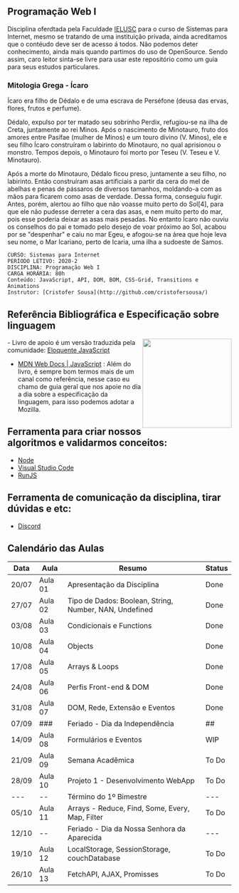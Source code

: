 ## Programação Web I

Disciplina oferdtada pela Faculdade [IELUSC](https://faculdade.ielusc.br/cursos/graduacao/sistemas-para-internet/)
para o curso de Sistemas para Internet, mesmo se tratando de uma instituição privada, ainda acreditamos que 
o contéudo deve ser de acesso á todos. Não podemos deter conhecimento, ainda mais quando partimos do uso de OpenSource.
Sendo assim, caro leitor sinta-se livre para usar este repositório como um guia para seus estudos particulares.

### Mitologia Grega - Ícaro

Ícaro era filho de Dédalo e de uma escrava de Perséfone (deusa das ervas, flores, frutos e perfume).

Dédalo, expulso por ter matado seu sobrinho Perdix, refugiou-se na ilha de Creta, juntamente ao rei Minos. 
Após o nascimento de Minotauro, fruto dos amores entre Pasífae (mulher de Minos) e um touro divino (V. Minos), 
ele e seu filho Ícaro construíram o labirinto do Minotauro, no qual aprisionou o monstro. 
Tempos depois, o Minotauro foi morto por Teseu (V. Teseu e V. Minotauro).

Após a morte do Minotauro, Dédalo ficou preso, juntamente a seu filho, no labirinto.
Então construíram asas artificiais a partir da cera do mel de abelhas e penas de pássaros de diversos 
tamanhos, moldando-a com as mãos para ficarem como asas de verdade. Dessa forma, conseguiu fugir. 
Antes, porém, alertou ao filho que não voasse muito perto do Sol[4],
para que ele não pudesse derreter a cera das asas, e nem muito perto do mar, pois esse poderia deixar as asas mais pesadas. 
No entanto Ícaro não ouviu os conselhos do pai e tomado pelo desejo de voar próximo ao Sol, acabou por se "despenhar" e caiu no mar Egeu,
e afogou-se na área que hoje leva seu nome, o Mar Icariano, perto de Icaria, uma ilha a sudoeste de Samos.



```
CURSO: Sistemas para Internet
PERÍODO LETIVO: 2020-2 
DISCIPLINA: Programação Web I
CARGA HORÁRIA: 80h
Conteúdo: JavaScript, API, DOM, BOM, CSS-Grid, Transitions e Animations
Instrutor: [Cristofer Sousa](http://github.com/cristofersousa/)
```

## Referência Bibliográfica e Especificação sobre linguagem

<img src="https://braziljs.github.io/eloquente-javascript/assets/images/cover.png" width="200" align="right"> - Livro de apoio é um versão traduzida pela comunidade: [Eloquente JavaScript](https://braziljs.github.io/eloquente-javascript/)


- [MDN Web Docs | JavaScript](https://developer.mozilla.org/pt-BR/docs/Web/JavaScript/) :  Além do livro, é sempre bom termos mais de um canal como referência, nesse caso eu chamo de guia geral que nos apoie no dia a dia sobre a especificação da linguagem, para isso podemos adotar a Mozilla.


## Ferramenta para criar nossos algoritmos e validarmos conceitos: 
 - [Node](https://nodejs.org/en/)
 - [Visual Studio Code](https://code.visualstudio.com/)
 - [RunJS](https://runjs.dev/)

## Ferramenta de comunicação da disciplina, tirar dúvidas e etc:
 - [Discord](https://discord.gg/74KapY)

## Calendário das Aulas

|  Data    |  Aula      |  Resumo                                                | Status | 
|---       |---         | ---                                                    | ----   |
|  20/07   |  Aula 01   | Apresentação da Disciplina                             | Done   |
|  27/07   |  Aula 02   | Tipo de Dados: Boolean, String, Number, NAN, Undefined | Done   |
|  03/08   |  Aula 03   | Condicionais e Functions                               | Done   |
|  10/08   |  Aula 04   | Objects                                                | Done   |
|  17/08   |  Aula 05   | Arrays & Loops                                         | Done   |
|  24/08   |  Aula 06   | Perfis Front-end & DOM                                 | Done   |
|  31/08   |  Aula 07   | DOM, Rede, Extensão e Eventos                          | Done   |
|  07/09   |   ###      | Feriado - Dia da Independência                         | ##     |
|  14/09   |  Aula 08   | Formulários e Eventos                                  | WIP    |
|  21/09   |  Aula 09   | Semana Acadêmica                                       | To Do  |
|  28/09   |  Aula 10   | Projeto 1 - Desenvolvimento WebApp                     | To Do  |
|  ---     |  --        | Término do 1º Bimestre                                 | ---    |
|  05/10   |  Aula 11   | Arrays - Reduce, Find, Some, Every, Map, Filter        | To Do  |
|  12/10   |  --        | Feriado - Dia da Nossa Senhora da Aparecida            | ---    |
|  19/10   |  Aula 12   | LocalStorage, SessionStorage, couchDatabase            | To Do  |
|  26/10   |  Aula 13   | FetchAPI, AJAX, Promisses                              | To Do  |





